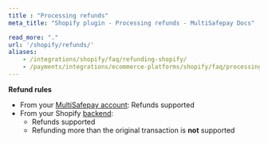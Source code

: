 ```yaml
---
title : "Processing refunds"
meta_title: "Shopify plugin - Processing refunds - MultiSafepay Docs"

read_more: "."
url: '/shopify/refunds/'
aliases: 
    - /integrations/shopify/faq/refunding-shopify/
    - /payments/integrations/ecommerce-platforms/shopify/faq/processing-refunds/
---
```

**Refund rules**  

- From your [MultiSafepay account](https://merchant.multisafepay.com): Refunds supported
- From your Shopify [backend](/glossaries/multisafepay-glossary/#backend):  
    - Refunds supported
    - Refunding more than the original transaction is **not** supported
